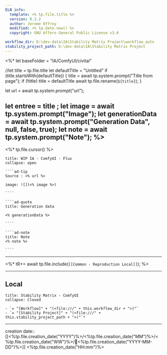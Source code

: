 ```yaml
---
ELN info:
  template: <% tp.file.title %>
  version: 0.3.2
  author: Jerome Offroy
  modified: <% tp.date.now() %>
  copyright: GNU Affero General Public License v3.0

workflow_dir: D:\dev-data\IA\Stability Matrix Project\workflow_auto
stability_project_path: D:\dev-data\IA\Stability Matrix Project
---
```

<%*
  let baseFolder = "IA/ComfyUI/civitai"

  //let 
  title = tp.file.title
  let defaultTitle = "Untitled"
  if (title.startsWith(defaultTitle)) {
    title = await tp.system.prompt("Title from page");
    if (!title) title = defaultTitle
    await tp.file.rename(`${title}`);
  } 

let url = await tp.system.prompt("url");

let entree = title ;
let image = await tp.system.prompt("Image");
let generationData = await tp.system.prompt("Generation Data", null, false, true);
let note = await tp.system.prompt("Note");
%>
---
<%* tp.file.cursor() %> 
``````ad-example
title: WIP IA - ComfyUI - Flux
collapse: open

````ad-tip
Source : <% url %>

image: ![](<% image %>)

````

````ad-quote
title: Generation data

<% generationData %> 

````

````ad-note
title: Note
<% note %> 

````

``````

---

<%*
tR+= await tp.file.include(`[[Common - Reproduction Local]]`);
%>

---
## Local

```ad-tip
title: Stability Matrix - ComfyUI
collapse: Closed

- `= "[Workflow]" + "(<file:///" + this.workflow_dir + ">)"`
- `= "[Stability Project]" + "(<file:///" + this.stability_project_path + ">)"`*
```

---
creation date:: [[<%tp.file.creation_date("YYYY")%>/<%tp.file.creation_date("MM")%>/<%tp.file.creation_date("WW")%>/📒<%tp.file.creation_date("YYYY-MM-DD")%>]]  <%tp.file.creation_date("HH:mm")%>


